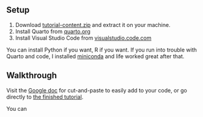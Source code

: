 ## Setup

1. Download [tutorial-content.zip](tutorial-content.zip) and extract it on your machine.
2. Install Quarto from [quarto.org](https://quarto.org)
3. Install Visual Studio Code from [visualstudio.code.com](https://visualstudio.code.com)

You can install Python if you want, R if you want. If you run into trouble with Quarto and code, I installed [miniconda](https://docs.conda.io/en/latest/miniconda.html) and life worked great after that.

## Walkthrough

Visit the [Google doc](https://docs.google.com/document/d/1MsDNXIATr8gNtM3-4E2-MD_f-TzLHcl2DnpOQ6VlfnM/edit?usp=sharing) for cut-and-paste to easily add to your code, or go directly to [the finished tutorial](tutorial-content-after).

You can 